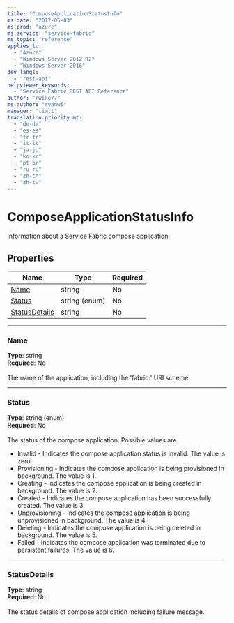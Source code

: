 ```yaml
---
title: "ComposeApplicationStatusInfo"
ms.date: "2017-05-03"
ms.prod: "azure"
ms.service: "service-fabric"
ms.topic: "reference"
applies_to: 
  - "Azure"
  - "Windows Server 2012 R2"
  - "Windows Server 2016"
dev_langs: 
  - "rest-api"
helpviewer_keywords: 
  - "Service Fabric REST API Reference"
author: "rwike77"
ms.author: "ryanwi"
manager: "timlt"
translation.priority.mt: 
  - "de-de"
  - "es-es"
  - "fr-fr"
  - "it-it"
  - "ja-jp"
  - "ko-kr"
  - "pt-br"
  - "ru-ru"
  - "zh-cn"
  - "zh-tw"
---
```

# ComposeApplicationStatusInfo

Information about a Service Fabric compose application.

## Properties
| Name | Type | Required |
| --- | --- | --- |
| [Name](#name) | string | No |
| [Status](#status) | string (enum) | No |
| [StatusDetails](#statusdetails) | string | No |

____
### Name
__Type__: string <br/>
__Required__: No<br/>
<br/>
The name of the application, including the 'fabric:' URI scheme.

____
### Status
__Type__: string (enum) <br/>
__Required__: No<br/>
<br/>
The status of the compose application. Possible values are.

- Invalid - Indicates the compose application status is invalid. The value is zero.
- Provisioning - Indicates the compose application is being provisioned in background. The value is 1.
- Creating - Indicates the compose application is being created in background. The value is 2.
- Created - Indicates the compose application has been successfully created. The value is 3.
- Unprovisioning - Indicates the compose application is being unprovisioned in background. The value is 4.
- Deleting - Indicates the compose application is being deleted in background. The value is 5.
- Failed - Indicates the compose application was terminated due to persistent failures. The value is 6.


____
### StatusDetails
__Type__: string <br/>
__Required__: No<br/>
<br/>
The status details of compose application including failure message.
